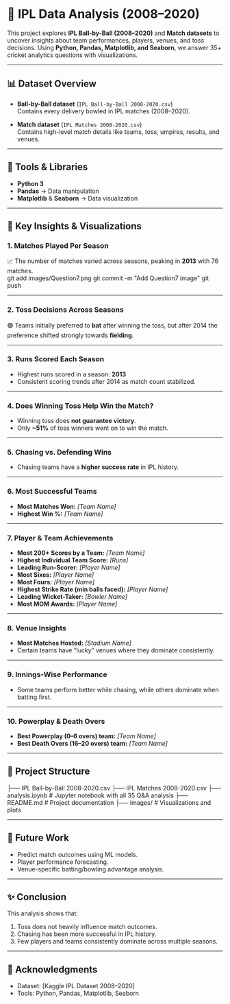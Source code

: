  # 🏏 IPL Data Analysis (2008–2020)

This project explores **IPL Ball-by-Ball (2008–2020)** and **Match datasets** to uncover insights about team performances, players, venues, and toss decisions. Using **Python, Pandas, Matplotlib, and Seaborn**, we answer 35+ cricket analytics questions with visualizations.  

---

## 📊 Dataset Overview
- **Ball-by-Ball dataset** (`IPL Ball-by-Ball 2008-2020.csv`)  
  Contains every delivery bowled in IPL matches (2008–2020).  

- **Match dataset** (`IPL Matches 2008-2020.csv`)  
  Contains high-level match details like teams, toss, umpires, results, and venues.  

---

## 🔧 Tools & Libraries
- **Python 3**  
- **Pandas** → Data manipulation  
- **Matplotlib** & **Seaborn** → Data visualization  

---

## 📌 Key Insights & Visualizations

### 1. Matches Played Per Season
📈 The number of matches varied across seasons, peaking in **2013** with 76 matches.  
git add images/Question7.png
git commit -m "Add Question7 image"
git push





---

### 2. Toss Decisions Across Seasons
🟢 Teams initially preferred to **bat** after winning the toss, but after 2014 the preference shifted strongly towards **fielding**.  



---

### 3. Runs Scored Each Season
- Highest runs scored in a season: **2013**  
- Consistent scoring trends after 2014 as match count stabilized.  

---

### 4. Does Winning Toss Help Win the Match?
- Winning toss does **not guarantee victory**.  
- Only **~51%** of toss winners went on to win the match.  

---

### 5. Chasing vs. Defending Wins
- Chasing teams have a **higher success rate** in IPL history.  

---

### 6. Most Successful Teams
- **Most Matches Won:** *[Team Name]*  
- **Highest Win %:** *[Team Name]*  

---

### 7. Player & Team Achievements
- **Most 200+ Scores by a Team:** *[Team Name]*  
- **Highest Individual Team Score:** *[Runs]*  
- **Leading Run-Scorer:** *[Player Name]*  
- **Most Sixes:** *[Player Name]*  
- **Most Fours:** *[Player Name]*  
- **Highest Strike Rate (min balls faced):** *[Player Name]*  
- **Leading Wicket-Taker:** *[Bowler Name]*  
- **Most MOM Awards:** *[Player Name]*  

---

### 8. Venue Insights
- **Most Matches Hosted:** *[Stadium Name]*  
- Certain teams have “lucky” venues where they dominate consistently.  

---

### 9. Innings-Wise Performance
- Some teams perform better while chasing, while others dominate when batting first.  

---

### 10. Powerplay & Death Overs
- **Best Powerplay (0–6 overs) team:** *[Team Name]*  
- **Best Death Overs (16–20 overs) team:** *[Team Name]*  

---

## 📂 Project Structure
├── IPL Ball-by-Ball 2008-2020.csv
├── IPL Matches 2008-2020.csv
├── analysis.ipynb # Jupyter notebook with all 35 Q&A analysis
├── README.md # Project documentation
├── images/ # Visualizations and plots


---

## 🚀 Future Work
- Predict match outcomes using ML models.  
- Player performance forecasting.  
- Venue-specific batting/bowling advantage analysis.  

---

## ✨ Conclusion
This analysis shows that:
1. Toss does not heavily influence match outcomes.  
2. Chasing has been more successful in IPL history.  
3. Few players and teams consistently dominate across multiple seasons.  

---

## 🙌 Acknowledgments
- Dataset: [Kaggle IPL Dataset 2008–2020]  
- Tools: Python, Pandas, Matplotlib, Seaborn  
